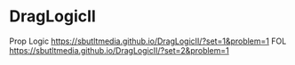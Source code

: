 # DragLogicII
Prop Logic 
https://sbutltmedia.github.io/DragLogicII/?set=1&problem=1
FOL
https://sbutltmedia.github.io/DragLogicII/?set=2&problem=1